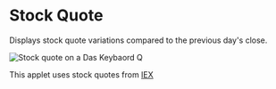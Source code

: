 # Stock Quote

Displays stock quote variations compared to the previous day's close.

![Stock quote on a Das Keybaord Q](https://raw.githubusercontent.com/daskeyboard/daskeyboard-applet--stock-quote/master/assets/q-applet-stock-quote-image.png "Q Stock quote")

This applet uses stock quotes from [IEX](https://iextrading.com/apps/stocks/)
